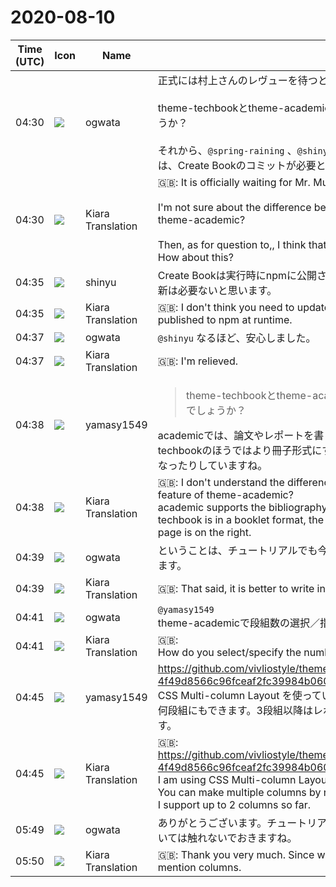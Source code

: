 # 2020-08-10

|Time (UTC)|Icon|Name|Message|
|---|---|---|---|
|04:30|![](https://avatars.slack-edge.com/2019-11-22/845042642576_070441337abaca9fb7b3_72.png)|ogwata|正式には村上さんのレヴューを待つとして、原稿化に当たって質問です。<br><br>theme-techbookとtheme-academicの違いがよく分かりません。theme-academicの独自機能はなにかあるのでしょうか？<br><br>それから、`@spring-raining` 、`@shinyu` さんに質問ですが、theme-academic をCreate Bookでインストールするには、Create Bookのコミットが必要と思いますが、この点はいかがでしょう？|
|04:30|![](https://avatars.slack-edge.com/2019-08-21/732685848020_f3f20736795184660348_72.png)|Kiara Translation|🇬🇧: It is officially waiting for Mr. Murakami's review, so I have a question about manuscript preparation.<br><br>I'm not sure about the difference between theme-techbook and theme-academic. Is there any unique feature of theme-academic?<br><br>Then, as for question to,, I think that you need to commit Create Book to install theme-academic with Create Book. How about this?|
|04:35|![](https://avatars.slack-edge.com/2018-04-27/354445776386_e258f5ed5ba887b08668_72.jpg)|shinyu|Create Bookは実行時にnpmに公開されているvivliostyleのthemeを一覧するようになっているので、Create Bookの更新は必要ないと思います。|
|04:35|![](https://avatars.slack-edge.com/2019-08-21/732685848020_f3f20736795184660348_72.png)|Kiara Translation|🇬🇧: I don't think you need to update Create Book, because Create Book will list the vivliostyle themes that are published to npm at runtime.|
|04:37|![](https://avatars.slack-edge.com/2019-11-22/845042642576_070441337abaca9fb7b3_72.png)|ogwata|`@shinyu` なるほど、安心しました。|
|04:37|![](https://avatars.slack-edge.com/2019-08-21/732685848020_f3f20736795184660348_72.png)|Kiara Translation|🇬🇧:  I'm relieved.|
|04:38|![](https://secure.gravatar.com/avatar/b2dffef7ce30f6f8f399f2a172229711.jpg?s=72&d=https%3A%2F%2Fa.slack-edge.com%2Fdf10d%2Fimg%2Favatars%2Fava_0012-72.png)|yamasy1549|<blockquote> theme-techbookとtheme-academicの違いがよく分かりません。theme-academicの独自機能はなにかあるのでしょうか？</blockquote>academicでは、論文やレポートを書くのに必要になる参考文献の参照や章立て、二段組みなどをサポートしています。techbookのほうではより冊子形式にすることを考慮して、左ページのページ番号は左に、右ページのページ番号は右になったりしていますね。|
|04:38|![](https://avatars.slack-edge.com/2019-08-21/732685848020_f3f20736795184660348_72.png)|Kiara Translation|🇬🇧: I don't understand the difference between &gt; theme-techbook and theme-academic. Is there any unique feature of theme-academic?<br>academic supports the bibliography and chaptering needed to write a paper or report. Considering that the techbook is in a booklet format, the page number on the left page is on the left and the page number on the right page is on the right.|
|04:39|![](https://avatars.slack-edge.com/2019-11-22/845042642576_070441337abaca9fb7b3_72.png)|ogwata|ということは、チュートリアルでも今後themesが追加される可能性があることを書いておいた方が良いですね。検討します。|
|04:39|![](https://avatars.slack-edge.com/2019-08-21/732685848020_f3f20736795184660348_72.png)|Kiara Translation|🇬🇧: That said, it is better to write in the tutorial that themes may be added in the future. Consider.|
|04:41|![](https://avatars.slack-edge.com/2019-11-22/845042642576_070441337abaca9fb7b3_72.png)|ogwata|`@yamasy1549`<br>theme-academicで段組数の選択／指定は、どのようにしているのでしょう？|
|04:41|![](https://avatars.slack-edge.com/2019-08-21/732685848020_f3f20736795184660348_72.png)|Kiara Translation|🇬🇧: <br>How do you select/specify the number of columns in theme-academic?|
|04:45|![](https://secure.gravatar.com/avatar/b2dffef7ce30f6f8f399f2a172229711.jpg?s=72&d=https%3A%2F%2Fa.slack-edge.com%2Fdf10d%2Fimg%2Favatars%2Fava_0012-72.png)|yamasy1549|<https://github.com/vivliostyle/themes/pull/12/commits/e67065950e063583aedbd5149c6934b42f87a277#diff-4f49d8566c96fceaf2fc39984b060f94R6-R9><br>CSS Multi-column Layout を使っていて、`.twocolumn` クラスで囲った部分は2段組みになります。CSSを書き換えれば何段組にもできます。3段組以降はレポート・論文で使ったことがないので今のところ2段組みまでをサポートしています。|
|04:45|![](https://avatars.slack-edge.com/2019-08-21/732685848020_f3f20736795184660348_72.png)|Kiara Translation|🇬🇧: <https://github.com/vivliostyle/themes/pull/12/commits/e67065950e063583aedbd5149c6934b42f87a277#diff-4f49d8566c96fceaf2fc39984b060f94R6-R9><br>I am using CSS Multi-column Layout, and the part surrounded by the `.twocolumn` class is a two-column structure. You can make multiple columns by rewriting the CSS. Since I haven't used it in reports and papers after 3 columns, I support up to 2 columns so far.|
|05:49|![](https://avatars.slack-edge.com/2019-11-22/845042642576_070441337abaca9fb7b3_72.png)|ogwata|ありがとうございます。チュートリアルではテーマファイルのモディファイはサポートしないことにしたので、段組については触れないでおきますね。|
|05:50|![](https://avatars.slack-edge.com/2019-08-21/732685848020_f3f20736795184660348_72.png)|Kiara Translation|🇬🇧: Thank you very much. Since we decided not to support modification of theme files in the tutorial, we will not mention columns.|
